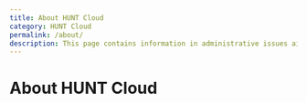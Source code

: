 ```yaml
---
title: About HUNT Cloud
category: HUNT Cloud
permalink: /about/
description: This page contains information in administrative issues aimed at coordinators in HUNT Cloud. 
---
```


# About HUNT Cloud
